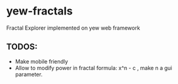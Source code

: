 # yew-fractals
Fractal Explorer implemented on yew web framework

## TODOS: 
- Make mobile friendly
- Allow to modify power in fractal formula: x^n - c , make n a gui parameter.

